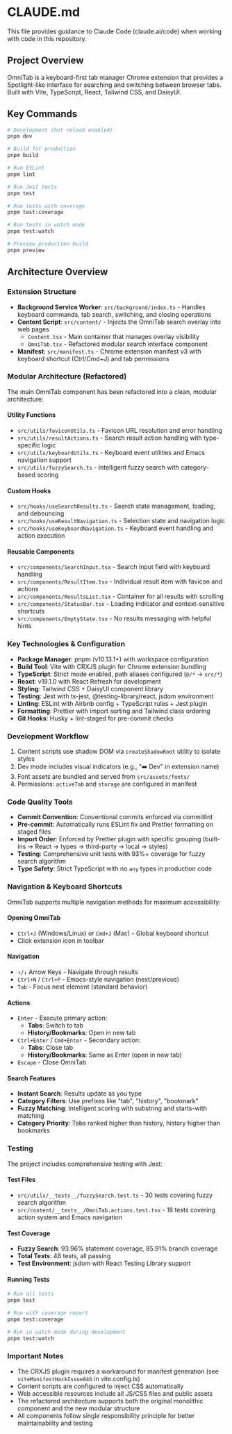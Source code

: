 # CLAUDE.md

This file provides guidance to Claude Code (claude.ai/code) when working with code in this repository.

## Project Overview

OmniTab is a keyboard-first tab manager Chrome extension that provides a Spotlight-like interface for searching and switching between browser tabs. Built with Vite, TypeScript, React, Tailwind CSS, and DaisyUI.

## Key Commands

```bash
# Development (hot reload enabled)
pnpm dev

# Build for production
pnpm build

# Run ESLint
pnpm lint

# Run Jest tests
pnpm test

# Run tests with coverage
pnpm test:coverage

# Run tests in watch mode
pnpm test:watch

# Preview production build
pnpm preview
```

## Architecture Overview

### Extension Structure

- **Background Service Worker**: `src/background/index.ts` - Handles keyboard commands, tab search, switching, and closing operations
- **Content Script**: `src/content/` - Injects the OmniTab search overlay into web pages
  - `Content.tsx` - Main container that manages overlay visibility
  - `OmniTab.tsx` - Refactored modular search interface component
- **Manifest**: `src/manifest.ts` - Chrome extension manifest v3 with keyboard shortcut (Ctrl/Cmd+J) and tab permissions

### Modular Architecture (Refactored)

The main OmniTab component has been refactored into a clean, modular architecture:

#### **Utility Functions**

- `src/utils/faviconUtils.ts` - Favicon URL resolution and error handling
- `src/utils/resultActions.ts` - Search result action handling with type-specific logic
- `src/utils/keyboardUtils.ts` - Keyboard event utilities and Emacs navigation support
- `src/utils/fuzzySearch.ts` - Intelligent fuzzy search with category-based scoring

#### **Custom Hooks**

- `src/hooks/useSearchResults.ts` - Search state management, loading, and debouncing
- `src/hooks/useResultNavigation.ts` - Selection state and navigation logic
- `src/hooks/useKeyboardNavigation.ts` - Keyboard event handling and action execution

#### **Reusable Components**

- `src/components/SearchInput.tsx` - Search input field with keyboard handling
- `src/components/ResultItem.tsx` - Individual result item with favicon and actions
- `src/components/ResultsList.tsx` - Container for all results with scrolling
- `src/components/StatusBar.tsx` - Loading indicator and context-sensitive shortcuts
- `src/components/EmptyState.tsx` - No results messaging with helpful hints

### Key Technologies & Configuration

- **Package Manager**: pnpm (v10.13.1+) with workspace configuration
- **Build Tool**: Vite with CRXJS plugin for Chrome extension bundling
- **TypeScript**: Strict mode enabled, path aliases configured (`@/*` → `src/*`)
- **React**: v19.1.0 with React Refresh for development
- **Styling**: Tailwind CSS + DaisyUI component library
- **Testing**: Jest with ts-jest, @testing-library/react, jsdom environment
- **Linting**: ESLint with Airbnb config + TypeScript rules + Jest plugin
- **Formatting**: Prettier with import sorting and Tailwind class ordering
- **Git Hooks**: Husky + lint-staged for pre-commit checks

### Development Workflow

1. Content scripts use shadow DOM via `createShadowRoot` utility to isolate styles
2. Dev mode includes visual indicators (e.g., "➡️ Dev" in extension name)
3. Font assets are bundled and served from `src/assets/fonts/`
4. Permissions: `activeTab` and `storage` are configured in manifest

### Code Quality Tools

- **Commit Convention**: Conventional commits enforced via commitlint
- **Pre-commit**: Automatically runs ESLint fix and Prettier formatting on staged files
- **Import Order**: Enforced by Prettier plugin with specific grouping (built-ins → React → types → third-party → local → styles)
- **Testing**: Comprehensive unit tests with 93%+ coverage for fuzzy search algorithm
- **Type Safety**: Strict TypeScript with no `any` types in production code

### Navigation & Keyboard Shortcuts

OmniTab supports multiple navigation methods for maximum accessibility:

#### **Opening OmniTab**

- `Ctrl+J` (Windows/Linux) or `Cmd+J` (Mac) - Global keyboard shortcut
- Click extension icon in toolbar

#### **Navigation**

- `↑/↓` Arrow Keys - Navigate through results
- `Ctrl+N` / `Ctrl+P` - Emacs-style navigation (next/previous)
- `Tab` - Focus next element (standard behavior)

#### **Actions**

- `Enter` - Execute primary action:
  - **Tabs**: Switch to tab
  - **History/Bookmarks**: Open in new tab
- `Ctrl+Enter` / `Cmd+Enter` - Secondary action:
  - **Tabs**: Close tab
  - **History/Bookmarks**: Same as Enter (open in new tab)
- `Escape` - Close OmniTab

#### **Search Features**

- **Instant Search**: Results update as you type
- **Category Filters**: Use prefixes like "tab", "history", "bookmark"
- **Fuzzy Matching**: Intelligent scoring with substring and starts-with matching
- **Category Priority**: Tabs ranked higher than history, history higher than bookmarks

### Testing

The project includes comprehensive testing with Jest:

#### **Test Files**

- `src/utils/__tests__/fuzzySearch.test.ts` - 30 tests covering fuzzy search algorithm
- `src/content/__tests__/OmniTab.actions.test.tsx` - 18 tests covering action system and Emacs navigation

#### **Test Coverage**

- **Fuzzy Search**: 93.96% statement coverage, 85.91% branch coverage
- **Total Tests**: 48 tests, all passing
- **Test Environment**: jsdom with React Testing Library support

#### **Running Tests**

```bash
# Run all tests
pnpm test

# Run with coverage report
pnpm test:coverage

# Run in watch mode during development
pnpm test:watch
```

### Important Notes

- The CRXJS plugin requires a workaround for manifest generation (see `viteManifestHackIssue846` in vite.config.ts)
- Content scripts are configured to inject CSS automatically
- Web accessible resources include all JS/CSS files and public assets
- The refactored architecture supports both the original monolithic component and the new modular structure
- All components follow single responsibility principle for better maintainability and testing
